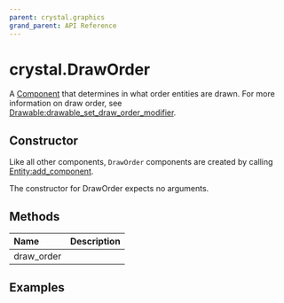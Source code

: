 ```yaml
---
parent: crystal.graphics
grand_parent: API Reference
---
```


# crystal.DrawOrder

A [Component](/crystal/api/ecs/component) that determines in what order entities are drawn. For more information on draw order, see [Drawable:drawable_set_draw_order_modifier](drawable_set_draw_order_modifier).

## Constructor

Like all other components, `DrawOrder` components are created by calling [Entity:add_component](/crystal/api/ecs/entity_add_component).

The constructor for DrawOrder expects no arguments.

## Methods

| Name       | Description |
| :--------- | :---------- |
| draw_order |             |

## Examples

```lua

```
